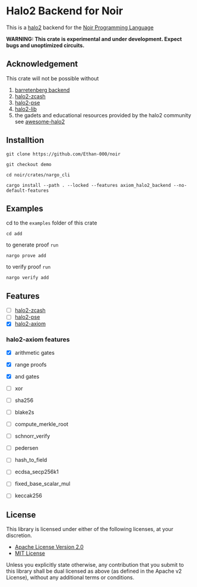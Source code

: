 # Halo2 Backend for Noir

This is a [halo2](https://zcash.github.io/halo2/) backend for the [Noir Programming Language](https://noir-lang.org/)

**WARNING: This crate is experimental and under development. Expect bugs and unoptimized circuits.**

## Acknowledgement

This crate will not be possible without 

1. [barretenberg backend](https://github.com/noir-lang/acvm-backend-barretenberg)
2. [halo2-zcash](https://github.com/zcash/halo2)
3. [halo2-pse](https://github.com/privacy-scaling-explorations/halo2)
4. [halo2-lib](https://github.com/axiom-crypto/halo2-lib)
5. the gadets and educational resources provided by the halo2 community see [awesome-halo2](https://github.com/adria0/awesome-halo2)

## Installtion

```text
git clone https://github.com/Ethan-000/noir
```

```text
git checkout demo
```

```text
cd noir/crates/nargo_cli
```

```text
cargo install --path . --locked --features axiom_halo2_backend --no-default-features
```

## Examples

cd to the `examples` folder of this crate

```text
cd add
```

to generate proof `run`

```text
nargo prove add
```

to verify proof `run`

```text
nargo verify add
```

## Features

- [ ] [halo2-zcash](https://github.com/zcash/halo2)
- [ ] [halo2-pse](https://github.com/privacy-scaling-explorations/halo2)
- [x] [halo2-axiom](https://github.com/axiom-crypto/halo2-lib)

### halo2-axiom features

- [x] arithmetic gates
- [x] range proofs
- [x] and gates

- [ ] xor
- [ ] sha256 
- [ ] blake2s 
- [ ] compute_merkle_root 
- [ ] schnorr_verify
- [ ] pedersen
- [ ] hash_to_field
- [ ] ecdsa_secp256k1
- [ ] fixed_base_scalar_mul
- [ ] keccak256

## License

This library is licensed under either of the following licenses, at your discretion.

 * [Apache License Version 2.0](LICENSE-APACHE)
 * [MIT License](LICENSE-MIT)

Unless you explicitly state otherwise, any contribution that you submit to this library shall be dual licensed as above (as defined in the Apache v2 License), without any additional terms or conditions.
